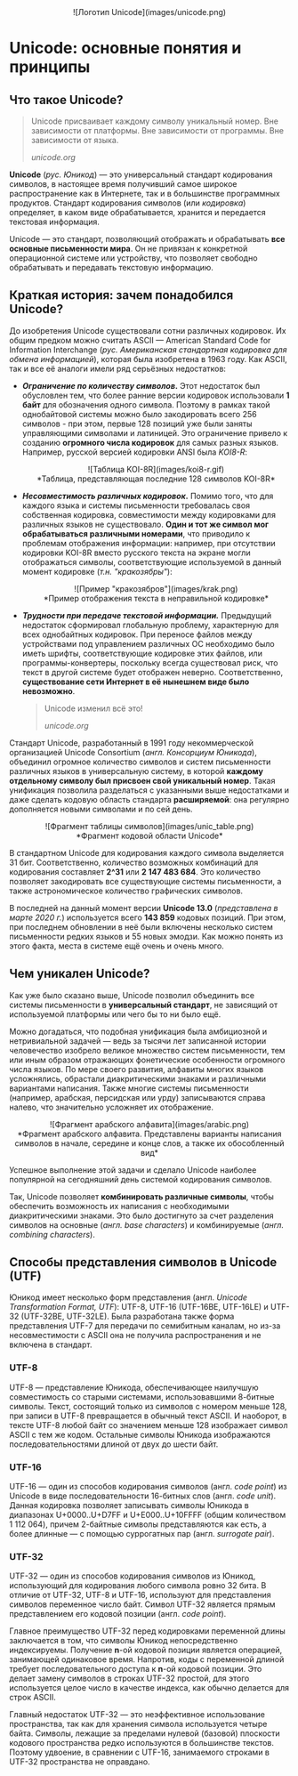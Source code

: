 <div align="center">![Логотип Unicode](images/unicode.png)</div>

# Unicode: основные понятия и принципы

## Что такое Unicode?

> Unicode присваивает каждому символу уникальный номер. Вне зависимости от платформы. Вне зависимости от программы. Вне зависимости от языка.
>
> *unicode.org*

**Unicode** (*рус. Юникод*) — это универсальный стандарт кодирования символов, в настоящее время получивший самое широкое распространение как в Интернете, так и в большинстве программных продуктов. Стандарт кодирования символов (или *кодировка*) определяет, в каком виде обрабатывается, хранится и передается текстовая информация.

Unicode — это стандарт, позволяющий отображать и обрабатывать **все основные письменности мира**. Он не привязан к конкретной операционной системе или устройству, что позволяет свободно обрабатывать и передавать текстовую информацию.

## Краткая история: зачем понадобился Unicode?

До изобретения Unicode существовали сотни различных кодировок. Их общим предком можно считать ASCII — American Standard Code for Information Interchange (*рус. Американская стандартная кодировка для обмена информацией*), которая была изобретена в 1963 году. Как ASCII, так и все её  аналоги имели ряд серьёзных недостатков:

- ***Ограничение по количеству символов*.** Этот недостаток был обусловлен тем, что более ранние версии кодировок использовали **1 байт** для обозначения одного символа. Поэтому в рамках такой однобайтовой системы можно было закодировать всего 256 символов - при этом, первые 128 позиций уже были заняты управляющими символами и латиницей. Это ограничение привело к созданию **огромного числа кодировок** для самых разных языков. Например, русской версией кодировки ANSI была *KOI8-R*:

  <div align="center">![Таблица KOI-8R](images/koi8-r.gif)</div>

  <div align="center">*Таблица, представляющая последние 128 символов KOI-8R*</div>

- ***Несовместимость различных кодировок*.** Помимо того, что для каждого языка и системы письменности требовалась своя собственная кодировка, совместимости между кодировками для различных языков не существовало. **Один и тот же символ мог обрабатываться различными номерами**, что приводило к проблемам отображения информации: например, при отсутствии кодировки KOI-8R вместо русского текста на экране могли отображаться символы, соответствующие используемой в данный момент кодировке (*т.н. "кракозябры"*):

  <div align="center">![Пример "кракозябров"](images/krak.png)</div>

  <div align="center">*Пример отображения текста в неправильной кодировке*</div>

- ***Трудности при передаче текстовой информации.*** Предыдущий недостаток сформировал глобальную проблему, характерную для всех однобайтных кодировок. При переносе файлов между устройствами под управлением различных ОС необходимо было иметь шрифты, соответствующие кодировке этих файлов, или программы-конвертеры, поскольку всегда существовал риск, что текст в другой системе будет отображен неверно. Соответственно, **существование сети Интернет в её нынешнем виде было невозможно**.

  

  > Unicode изменил всё это!
  >
  > *unicode.org*



Стандарт Unicode, разработанный в 1991 году некоммерческой организацией Unicode Consortium (*англ. Консорциум Юникода*), объединил огромное количество символов и систем письменности различных языков в универсальную систему, в которой **каждому отдельному символу был присвоен свой уникальный номер**. Такая унификация позволила разделаться с указанными выше недостатками и даже сделать кодовую область стандарта **расширяемой**: она регулярно дополняется новыми символами и по сей день.

<div align="center">![Фрагмент таблицы символов](images/unic_table.png)</div>

<div align="center">*Фрагмент кодовой области Unicode*</div>



В стандартном Unicode для кодирования каждого символа выделяется 31 бит. Соответственно, количество возможных комбинаций для кодирования составляет **2^31** или **2 147 483 684**. Это количество позволяет закодировать все существующие системы письменности, а также астрономическое количество графических символов.

В последней на данный момент версии **Unicode 13.0** (*представлена в марте 2020 г.*) используется всего **143 859** кодовых позиций. При этом, при последнем обновлении в неё были включены несколько систем письменности редких языков и 55 новых эмодзи. Как можно понять из этого факта, места в системе ещё очень и очень много.

## Чем уникален Unicode?

Как уже было сказано выше, Unicode позволил объединить все системы письменности в **универсальный стандарт**, не зависящий от используемой платформы или чего бы то ни было ещё.

Можно догадаться, что подобная унификация была амбициозной и нетривиальной задачей — ведь за тысячи лет записанной истории человечество изобрело великое множество систем письменности, тем или иным образом отражающих фонетические особенности огромного числа языков. По мере своего развития, алфавиты многих языков усложнялись, обрастали диакритическими знаками и различными вариантами написания. Также многие системы письменности (например, арабская, персидская или урду) записываются справа налево, что значительно усложняет их отображение.

<div align="center">![Фрагмент арабского алфавита](images/arabic.png)</div>

<div align="center">*Фрагмент арабского алфавита. Представлены варианты написания символов в начале, середине и конце слов, а также их обособленный вид*</div>

Успешное выполнение этой задачи и сделало Unicode наиболее популярной на сегодняшний день системой кодирования символов.

Так, Unicode позволяет **комбинировать различные символы**, чтобы обеспечить возможность их написания с необходимыми диакритическими знаками. Это было достигнуто за счет разделения символов на основные (*англ. base characters*) и комбинируемые (*англ. combining characters*).

## Способы представления символов в Unicode (UTF)

Юникод имеет несколько форм представления (англ. *Unicode Transformation Format, UTF*): UTF-8, UTF-16 (UTF-16BE, UTF-16LE) и UTF-32 (UTF-32BE, UTF-32LE). Была  разработана также форма представления UTF-7 для передачи по семибитным  каналам, но из-за несовместимости с ASCII она не получила  распространения и не включена в стандарт.

### UTF-8

UTF-8 — представление Юникода, обеспечивающее наилучшую совместимость со старыми системами, использовавшими 8-битные символы. Текст, состоящий только из символов с номером меньше 128, при записи в UTF-8 превращается в обычный текст ASCII. И наоборот, в тексте UTF-8 любой байт со значением меньше 128 изображает символ ASCII с тем же кодом. Остальные символы Юникода  изображаются последовательностями длиной от двух до шести байт.

### UTF-16

UTF-16 — один из способов кодирования символов (англ. *code point*) из Unicode в виде последовательности 16-битных слов (англ. *code unit*). Данная кодировка позволяет записывать символы Юникода в диапазонах U+0000..U+D7FF и U+E000..U+10FFFF (общим количеством 1 112 064), причем 2-байтные символы представляются как есть, а более длинные — с помощью суррогатных пар (англ. *surrogate pair*).

### UTF-32

UTF-32 — один из способов кодирования символов из Юникод, использующий для кодирования любого символа ровно 32 бита. В отличие от UTF-32, UTF-8 и UTF-16, используют для представления символов переменное число байт. Символ UTF-32 является прямым  представлением его кодовой позиции (англ. *code point*).

Главное преимущество UTF-32 перед кодировками переменной длины  заключается в том, что символы Юникод непосредственно индексируемы.  Получение **n**-ой кодовой позиции является операцией, занимающей одинаковое время.  Напротив, коды с переменной длиной требует последовательного доступа к **n**-ой кодовой позиции. Это делает замену символов в строках UTF-32 простой,  для этого используется целое число в качестве индекса, как обычно  делается для строк ASCII.

Главный недостаток UTF-32 — это неэффективное использование  пространства, так как для хранения символа используется четыре байта.  Символы, лежащие за пределами нулевой (базовой) плоскости кодового  пространства редко используются в большинстве текстов. Поэтому удвоение, в сравнении с UTF-16, занимаемого строками в UTF-32 пространства не оправдано.